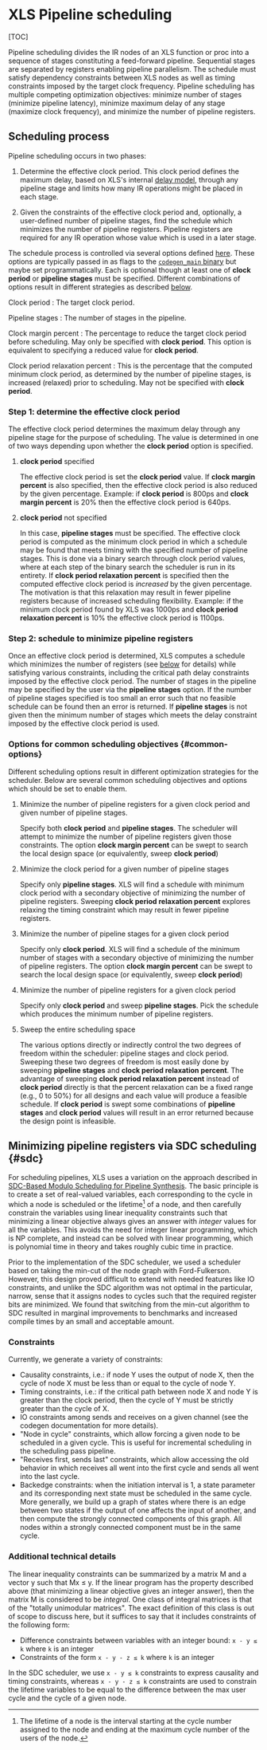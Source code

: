 # XLS Pipeline scheduling

[TOC]

Pipeline scheduling divides the IR nodes of an XLS function or proc into a
sequence of stages constituting a feed-forward pipeline. Sequential stages are
separated by registers enabling pipeline parallelism. The schedule must satisfy
dependency constraints between XLS nodes as well as timing constraints imposed
by the target clock frequency. Pipeline scheduling has multiple competing
optimization objectives: minimize number of stages (minimize pipeline latency),
minimize maximum delay of any stage (maximize clock frequency), and minimize the
number of pipeline registers.

## Scheduling process

Pipeline scheduling occurs in two phases:

1.  Determine the effective clock period. This clock period defines the maximum
    delay, based on XLS's internal [delay model](delay_estimation.md), through
    any pipeline stage and limits how many IR operations might be placed in each
    stage.

1.  Given the constraints of the effective clock period and, optionally, a
    user-defined number of pipeline stages, find the schedule which minimizes
    the number of pipeline registers. Pipeline registers are required for any IR
    operation whose value which is used in a later stage.

The schedule process is controlled via several options defined
[here](https://github.com/google/xls/tree/main/xls/scheduling/pipeline_schedule.h). These
options are typically passed in as flags to the
[`codegen_main` binary](https://github.com/google/xls/tree/main/xls/tools/codegen_main.cc)
but maybe set programmatically. Each is optional though at least one of **clock
period** or **pipeline stages** must be specified. Different combinations of
options result in different strategies as described [below](#common-options).

Clock period : The target clock period.

Pipeline stages : The number of stages in the pipeline.

Clock margin percent : The percentage to reduce the target clock period before
scheduling. May only be specified with **clock period**. This option is
equivalent to specifying a reduced value for **clock period**.

Clock period relaxation percent : This is the percentage that the computed
minimum clock period, as determined by the number of pipeline stages, is
increased (relaxed) prior to scheduling. May not be specified with **clock
period**.

### Step 1: determine the effective clock period

The effective clock period determines the maximum delay through any pipeline
stage for the purpose of scheduling. The value is determined in one of two ways
depending upon whether the **clock period** option is specified.

1.  **clock period** specified

    The effective clock period is set the **clock period** value. If **clock
    margin percent** is also specified, then the effective clock period is also
    reduced by the given percentage. Example: if **clock period** is 800ps and
    **clock margin percent** is 20% then the effective clock period is 640ps.

1.  **clock period** not specified

    In this case, **pipeline stages** must be specified. The effective clock
    period is computed as the minimum clock period in which a schedule may be
    found that meets timing with the specified number of pipeline stages. This
    is done via a binary search through clock period values, where at each step
    of the binary search the scheduler is run in its entirety. If **clock period
    relaxation percent** is specified then the computed effective clock period
    is *increased* by the given percentage. The motivation is that this
    relaxation may result in fewer pipeline registers because of increased
    scheduling flexibility. Example: if the minimum clock period found by XLS
    was 1000ps and **clock period relaxation percent** is 10% the effective
    clock period is 1100ps.

### Step 2: schedule to minimize pipeline registers

Once an effective clock period is determined, XLS computes a schedule which
minimizes the number of registers (see [below](#sdc) for details) while
satisfying various constraints, including the critical path delay constraints
imposed by the effective clock period. The number of stages in the pipeline may
be specified by the user via the **pipeline stages** option. If the number of
pipeline stages specified is too small an error such that no feasible schedule
can be found then an error is returned. If **pipeline stages** is not given then
the minimum number of stages which meets the delay constraint imposed by the
effective clock period is used.

### Options for common scheduling objectives {#common-options}

Different scheduling options result in different optimization strategies for the
scheduler. Below are several common scheduling objectives and options which
should be set to enable them.

1.  Minimize the number of pipeline registers for a given clock period and given
    number of pipeline stages.

    Specify both **clock period** and **pipeline stages**. The scheduler will
    attempt to minimize the number of pipeline registers given those
    constraints. The option **clock margin percent** can be swept to search the
    local design space (or equivalently, sweep **clock period**)

1.  Minimize the clock period for a given number of pipeline stages

    Specify only **pipeline stages**. XLS will find a schedule with minimum
    clock period with a secondary objective of minimizing the number of pipeline
    registers. Sweeping **clock period relaxation percent** explores relaxing
    the timing constraint which may result in fewer pipeline registers.

1.  Minimize the number of pipeline stages for a given clock period

    Specify only **clock period**. XLS will find a schedule of the minimum
    number of stages with a secondary objective of minimizing the number of
    pipeline registers. The option **clock margin percent** can be swept to
    search the local design space (or equivalently, sweep **clock period**)

1.  Minimize the number of pipeline registers for a given clock period

    Specify only **clock period** and sweep **pipeline stages**. Pick the
    schedule which produces the minimum number of pipeline registers.

1.  Sweep the entire scheduling space

    The various options directly or indirectly control the two degrees of
    freedom within the scheduler: pipeline stages and clock period. Sweeping
    these two degrees of freedom is most easily done by sweeping **pipeline
    stages** and **clock period relaxation percent**. The advantage of sweeping
    **clock period relaxation percent** instead of **clock period** directly is
    that the percent relaxation can be a fixed range (e.g., 0 to 50%) for all
    designs and each value will produce a feasible schedule. If **clock period**
    is swept some combinations of **pipeline stages** and **clock period**
    values will result in an error returned because the design point is
    infeasible.

## Minimizing pipeline registers via SDC scheduling {#sdc}

For scheduling pipelines, XLS uses a variation on the approach described in
[SDC-Based Modulo Scheduling for Pipeline Synthesis](https://www.csl.cornell.edu/~zhiruz/pdfs/sdcmod-iccad2013.pdf).
The basic principle is to create a set of real-valued variables, each
corresponding to the cycle in which a node is scheduled or the
lifetime[^lifetime] of a node, and then carefully constrain the variables using
linear inequality constraints such that minimizing a linear objective always
gives an answer with *integer* values for all the variables. This avoids the
need for integer linear programming, which is NP complete, and instead can be
solved with linear programming, which is polynomial time in theory and takes
roughly cubic time in practice.

Prior to the implementation of the SDC scheduler, we used a scheduler based on
taking the min-cut of the node graph with Ford-Fulkerson. However, this design
proved difficult to extend with needed features like IO constraints, and unlike
the SDC algorithm was not optimal in the particular, narrow, sense that it
assigns nodes to cycles such that the required register bits are minimized. We
found that switching from the min-cut algorithm to SDC resulted in marginal
improvements to benchmarks and increased compile times by an small and
acceptable amount.

### Constraints

Currently, we generate a variety of constraints:

-   Causality constraints, i.e.: if node Y uses the output of node X, then the
    cycle of node X must be less than or equal to the cycle of node Y.
-   Timing constraints, i.e.: if the critical path between node X and node Y is
    greater than the clock period, then the cycle of Y must be strictly greater
    than the cycle of X.
-   IO constraints among sends and receives on a given channel (see the codegen
    documentation for more details).
-   "Node in cycle" constraints, which allow forcing a given node to be
    scheduled in a given cycle. This is useful for incremental scheduling in the
    scheduling pass pipeline.
-   "Receives first, sends last" constraints, which allow accessing the old
    behavior in which receives all went into the first cycle and sends all went
    into the last cycle.
-   Backedge constraints: when the initiation interval is 1, a state parameter
    and its corresponding next state must be scheduled in the same cycle. More
    generally, we build up a graph of states where there is an edge between two
    states if the output of one affects the input of another, and then compute
    the strongly connected components of this graph. All nodes within a strongly
    connected component must be in the same cycle.

### Additional technical details

The linear inequality constraints can be summarized by a matrix M and a vector y
such that Mx ≤ y. If the linear program has the property described above (that
minimizing a linear objective gives an integer answer), then the matrix M is
considered to be *integral*. One class of integral matrices is that of the
"totally unimodular matrices". The exact definition of this class is out of
scope to discuss here, but it suffices to say that it includes constraints of
the following form:

-   Difference constraints between variables with an integer bound: `x - y ≤ k`
    where `k` is an integer
-   Constraints of the form `x - y - z ≤ k` where `k` is an integer

In the SDC scheduler, we use `x - y ≤ k` constraints to express causality and
timing constraints, whereas `x - y - z ≤ k` constraints are used to constrain
the lifetime variables to be equal to the difference between the max user cycle
and the cycle of a given node.

[^lifetime]: The lifetime of a node is the interval starting at the cycle number
    assigned to the node and ending at the maximum cycle number of the
    users of the node.
